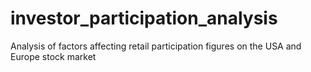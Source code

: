 # investor_participation_analysis
Analysis of factors affecting retail participation figures on the USA and Europe stock market
